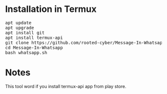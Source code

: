 # Installation in Termux
<pre>
apt update
apt upgrade
apt install git
apt install termux-api
git clone https://github.com/rooted-cyber/Message-In-Whatsapp
cd Message-In-Whatsapp
bash whatsapp.sh
</pre>

# Notes
This tool word if you install termux-api app from play store.
